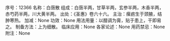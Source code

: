 序号：12366
名称：白蔹散
组成：白蔹半两，甘草半两，玄参半两，木香半两，赤芍药半两，川大黄半两。
出处：《圣惠》卷六十六。
主治：瘰疬生于颈腋，结肿寒热。
加减：None
功效：None
用法用量：以醋调为膏，贴于患上，干即易之。
制备方法：上为细散。
临床应用：None
各家论述：None
用药禁忌：None
附注：None
